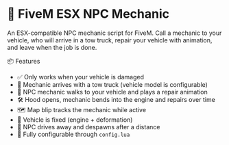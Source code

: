 # 🔧 FiveM ESX NPC Mechanic

An ESX-compatible NPC mechanic script for FiveM. Call a mechanic to your vehicle, who will arrive in a tow truck, repair your vehicle with animation, and leave when the job is done.

 📦 Features

- ✅ Only works when your vehicle is damaged
- 🚚 Mechanic arrives with a tow truck (vehicle model is configurable)
- 🧍 NPC mechanic walks to your vehicle and plays a repair animation
- 🛠️ Hood opens, mechanic bends into the engine and repairs over time
- 🗺️ Map blip tracks the mechanic while active
- 🧼 Vehicle is fixed (engine + deformation)
- 🏁 NPC drives away and despawns after a distance
- 🔧 Fully configurable through `config.lua`
